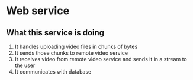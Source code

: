 # Web service

## What this service is doing

1) It handles uploading video files in chunks of bytes
2) It sends those chunks to remote video service
3) It receives video from remote video service and sends it in a stream to the user
4) It communicates with database
